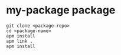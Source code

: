 # my-package package

```
git clone <package-repo>
cd <package-name>
apm install
apm link .
apm install
```
